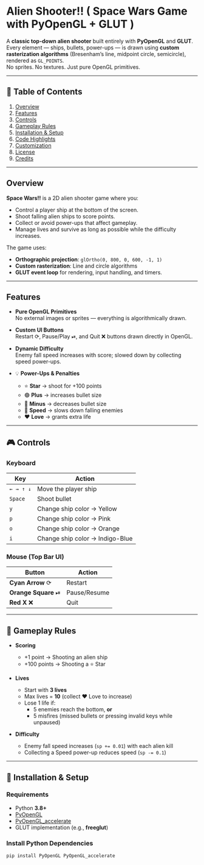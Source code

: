 #  Alien Shooter!! ( Space Wars Game with PyOpenGL + GLUT )

A **classic top-down alien shooter** built entirely with **PyOpenGL** and **GLUT**.  
Every element — ships, bullets, power-ups — is drawn using **custom rasterization algorithms** (Bresenham’s line, midpoint circle, semicircle), rendered as `GL_POINTS`.  
No sprites. No textures. Just pure OpenGL primitives. 

---

## 📖 Table of Contents
1. [Overview](#-overview)
2. [Features](#-features)
3. [Controls](#-controls)
4. [Gameplay Rules](#-gameplay-rules)
5. [Installation & Setup](#-installation--setup)
6. [Code Highlights](#-code-highlights)
7. [Customization](#-customization)
8. [License](#-license)
9. [Credits](#-credits)

---

##  Overview

**Space Wars!!** is a 2D alien shooter game where you:
- Control a player ship at the bottom of the screen.
- Shoot falling alien ships to score points.
- Collect or avoid power-ups that affect gameplay.
- Manage lives and survive as long as possible while the difficulty increases.

The game uses:
- **Orthographic projection**: `glOrtho(0, 800, 0, 600, -1, 1)`
- **Custom rasterization**: Line and circle algorithms
- **GLUT event loop** for rendering, input handling, and timers.

---

##  Features

-  **Pure OpenGL Primitives**  
  No external images or sprites — everything is algorithmically drawn.

-  **Custom UI Buttons**  
  Restart ⟳, Pause/Play ⏯, and Quit ❌ buttons drawn directly in OpenGL.

-  **Dynamic Difficulty**  
  Enemy fall speed increases with score; slowed down by collecting speed power-ups.

- 💡 **Power-Ups & Penalties**
  - ⭐ **Star** → shoot for +100 points  
  - 🟢 **Plus** → increases bullet size  
  - 🔴 **Minus** → decreases bullet size  
  - 🩷 **Speed** → slows down falling enemies  
  - ❤️ **Love** → grants extra life  

---

## 🎮 Controls

### Keyboard
| Key        | Action                         |
|------------|--------------------------------|
| `← → ↑ ↓` | Move the player ship            |
| `Space`    | Shoot bullet                   |
| `y`        | Change ship color → Yellow     |
| `p`        | Change ship color → Pink       |
| `o`        | Change ship color → Orange     |
| `i`        | Change ship color → Indigo-Blue|

### Mouse (Top Bar UI)
| Button              | Action   |
|---------------------|----------|
| **Cyan Arrow** ⟳   | Restart  |
| **Orange Square** ⏯ | Pause/Resume |
| **Red X** ❌       | Quit     |

---

## 🎯 Gameplay Rules

- **Scoring**
  - +1 point → Shooting an alien ship  
  - +100 points → Shooting a ⭐ Star  

- **Lives**
  - Start with **3 lives**  
  - Max lives = **10** (collect ❤️ Love to increase)  
  - Lose 1 life if:
    - 5 enemies reach the bottom, **or**  
    - 5 misfires (missed bullets or pressing invalid keys while unpaused)  

- **Difficulty**
  - Enemy fall speed increases (`sp += 0.01`) with each alien kill  
  - Collecting a Speed power-up reduces speed (`sp -= 0.1`)  

---

## 🔧 Installation & Setup

### Requirements
- Python **3.8+**
- [PyOpenGL](https://pypi.org/project/PyOpenGL/)  
- [PyOpenGL_accelerate](https://pypi.org/project/PyOpenGL-accelerate/)  
- GLUT implementation (e.g., **freeglut**)

### Install Python Dependencies
```bash
pip install PyOpenGL PyOpenGL_accelerate
